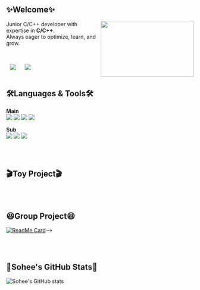<!-- <div align="center"> -->

## ✨Welcome✨
  <img align="right" src="https://github.com/user-attachments/assets/a21f5214-29cc-4874-85c0-d09c552c4db0" width="250" height="150">   
  
  Junior C/C++ developer with expertise in **C/C++**.   
  Always eager to optimize, learn, and grow.   


<br/>
<br/>


<a href="https://dev-sohee.tistory.com/">
<img src="http://img.shields.io/badge/-Tech%20Blog-03c65a?style=flat&logo=Bloglovin&link=https://dev-sohee.tistory.com/"
style="height : auto; margin-left : 10px; margin-right : 10px;"/></a>
<a href="https://www.linkedin.com/feed/">
<img src="https://img.shields.io/badge/-LinkedIn-blue?style=flat-square&logo=Linkedin&logoColor=white&link=https://www.linkedin.com/feed/"
style="height : auto; margin-left : 10px; margin-right : 10px;"/></a>



<br/>
<br/>



🛠Languages & Tools🛠
---
**Main**   
<img src="https://img.shields.io/badge/Java-007396?style=flat-square&logo=Java&logoColor=#007396"/></a>
<img src="https://img.shields.io/badge/Spring-6DB33F?style=flat-square&logo=Spring&logoColor=green"/></a>
<img src="https://img.shields.io/badge/mysql-f7f7f7?style=flat-square&logo=mysql&logoColor=black"/></a>
<img src="https://img.shields.io/badge/C-f6f644?style=flat-square&logo=C&logoColor=#00599C"/></a>

**Sub**   
<img src="https://img.shields.io/badge/C++-f6f644?style=flat-square&logo=C++&logoColor=#00599C"/></a>
<img src="https://img.shields.io/badge/MATLAB-007396?style=flat-square&logo=MATLAB&logoColor=#007396"/></a>
<img src="https://img.shields.io/badge/python-f6f644?style=flat-square&logo=python&logoColor=#007396"/></a>

<br/>
<br/>

🎬Toy Project🎬
---

<br/>
<br/>

😆Group Project😆
---
[![ReadMe Card](https://github-readme-stats.vercel.app/api/pin/?username=Dev-Sohee&repo=Python-AI&show_icons=true&theme=date_night)](https://github.com/Dev-Sohee/Python-AI.git)-->


<br/>
<br/>


💖Sohee's GitHub Stats💖
---
![Sohee's GitHub stats](https://github-readme-stats.vercel.app/api?username=Dev-Sohee&theme=dracula&show_icons=true)


<br/>
<br/>





<!--</div>-->

